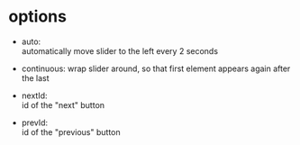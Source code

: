 options
=======

* auto:       
automatically move slider to the left every 2 seconds

* continuous: 
wrap slider around, so that first element appears again after the last

* nextId:     
id of the "next" button 

* prevId:     
id of the "previous" button 
